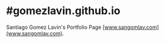 #gomezlavin.github.io
===


Santiago Gomez Lavin's Portfolio Page
[www.sangomlav.com](www.sangomlav.com).
